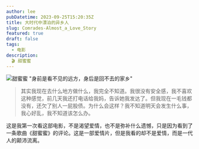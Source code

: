 ```yaml
---
author: lee
pubDatetime: 2023-09-25T15:20:35Z
title: 大时代中漂泊的异乡人
slug: Comrades-Almost_a_Love_Story
featured: true
draft: false
tags:
  - 电影
description:
  🎬 甜蜜蜜
---
```

![甜蜜蜜](@assets/images/movie/M_tianmimi.png)
"身前是看不见的远方，身后是回不去的家乡"

> 其实我现在去什么地方做什么，我完全不知道。我很没有安全感，我不喜欢这种感觉，前几天我还打电话给我妈，告诉她我发达了。但我现在一毛钱都没有，还欠了别人一屁股债。为什么会这样？我不知道明天会发生什么事，我心好乱，我不知道该怎么办。

这是我第一次看这部电影，不是渴望爱情，也不是弥补什么遗憾，只是因为看到了一条歌曲《甜蜜蜜》的评论。这是一部爱情片，但是我看的却不是爱情，而是一代人的颠沛流离。
